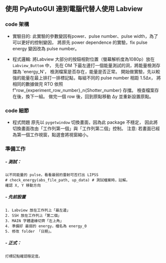 ## 使用 PyAutoGUI 達到電腦代替人使用 Labview

### code 架構
- 實驗目的:
此實驗的參數變因有power、pulse number、pulse width，為了可以更好的控制變因，
將原先 power dependence 的實驗，fix pulse energy 變因改為 pulse number。

- 程式邏輯:
將Labview 大部分的按鈕相對位置（螢幕解析度為1080p）放在 `Labview_Buttom` 中，
先在 OM 下最左邊打一個能量測試的洞，將能量檢測存擋為 'energy_N'，
檢測檔案是否存在，能量是否正常。
開始做實驗，先以較強的能量在最上排打一排標記點，每組不同的 pulse number 相距 1.5Δx， 
將相同的數據做完 RTO 依照 f"row_{experiment_row_number}_n{Shotter_number}  存擋。
檢查檔案存在後，換下一組。
做完一個 row 後，回到原點移動 Δy 並重新設置原點。

### code 細節
- 程式問題
原先以 `pygetwindow` 切換畫面，因為此 package 不穩定，
因此將切換畫面改由「工作列第一個」與「工作列第二個」控制。
注意: 若畫面已經為第一個工作視窗，點選會將視窗縮小。

### 準備工作
##### - 測試：
    以不同能量的 pulse，看看最弱的雷射可否打出 LIPSS
    # check_energy(abs_file_path, up_data) # 測試檔案時，註解。
    確認 X, Y 移動方向
    
##### - 先前設置
    1. Labview 放在工作列上「最左邊」
    2. SSH 放在工作列上「第二個」
    3. MAIN 字體邊緣切齊「左上角」
    4. 準備好 最弱的 energy，檔名為 energy_0
    5. 修改 folder 「日期」。

##### - 正式：
    打標記點確認穩定度。